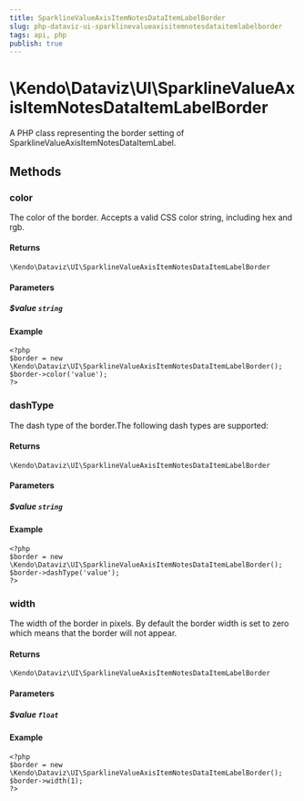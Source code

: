 ```yaml
---
title: SparklineValueAxisItemNotesDataItemLabelBorder
slug: php-dataviz-ui-sparklinevalueaxisitemnotesdataitemlabelborder
tags: api, php
publish: true
---
```


# \Kendo\Dataviz\UI\SparklineValueAxisItemNotesDataItemLabelBorder

A PHP class representing the border setting of SparklineValueAxisItemNotesDataItemLabel.


## Methods

### color
The color of the border. Accepts a valid CSS color string, including hex and rgb.

#### Returns
`\Kendo\Dataviz\UI\SparklineValueAxisItemNotesDataItemLabelBorder`

#### Parameters

##### $value `string`



#### Example 
    <?php
    $border = new \Kendo\Dataviz\UI\SparklineValueAxisItemNotesDataItemLabelBorder();
    $border->color('value');
    ?>

### dashType
The dash type of the border.The following dash types are supported:

#### Returns
`\Kendo\Dataviz\UI\SparklineValueAxisItemNotesDataItemLabelBorder`

#### Parameters

##### $value `string`



#### Example 
    <?php
    $border = new \Kendo\Dataviz\UI\SparklineValueAxisItemNotesDataItemLabelBorder();
    $border->dashType('value');
    ?>

### width
The width of the border in pixels. By default the border width is set to zero which means that the border will not appear.

#### Returns
`\Kendo\Dataviz\UI\SparklineValueAxisItemNotesDataItemLabelBorder`

#### Parameters

##### $value `float`



#### Example 
    <?php
    $border = new \Kendo\Dataviz\UI\SparklineValueAxisItemNotesDataItemLabelBorder();
    $border->width(1);
    ?>

 
